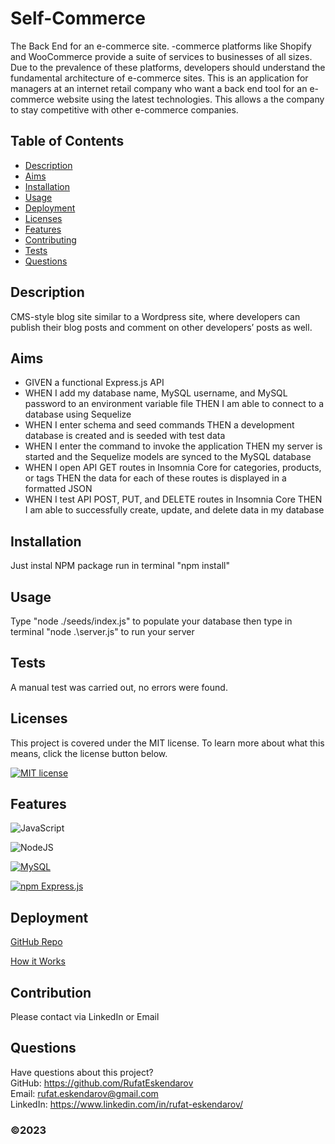 # Self-Commerce

The Back End for an e-commerce site. -commerce platforms like Shopify and WooCommerce provide a suite of services to businesses of all sizes. Due to the prevalence of these platforms, developers should understand the fundamental architecture of e-commerce sites. This is an application for managers at an internet retail company who want a back end tool for an e-commerce website using the latest technologies. This allows a the company to stay competitive with other e-commerce companies.

## Table of Contents

- [Description](#description)
- [Aims](#aims)
- [Installation](#installation)
- [Usage](#usage)
- [Deployment](#deployment)
- [Licenses](#licenses)
- [Features](#features)
- [Contributing](#contribution)
- [Tests](#tests)
- [Questions](#questions)

## Description

CMS-style blog site similar to a Wordpress site, where developers can publish their blog posts and comment on other developers’ posts as well.

## Aims

- GIVEN a functional Express.js API
- WHEN I add my database name, MySQL username, and MySQL password to an environment variable file
  THEN I am able to connect to a database using Sequelize
- WHEN I enter schema and seed commands
  THEN a development database is created and is seeded with test data
- WHEN I enter the command to invoke the application
  THEN my server is started and the Sequelize models are synced to the MySQL database
- WHEN I open API GET routes in Insomnia Core for categories, products, or tags
  THEN the data for each of these routes is displayed in a formatted JSON
- WHEN I test API POST, PUT, and DELETE routes in Insomnia Core
  THEN I am able to successfully create, update, and delete data in my database

## Installation

Just instal NPM package run in terminal "npm install"

## Usage

Type "node ./seeds/index.js" to populate your database then type in terminal "node .\server.js" to run your server

## Tests

A manual test was carried out, no errors were found.

## Licenses

This project is covered under the MIT license. To learn more about what this means, click the license button below.

[![MIT license](https://img.shields.io/badge/License-MIT-blue.svg)](https://lbesson.mit-license.org/)

## Features

![JavaScript](https://img.shields.io/badge/javascript-%23323330.svg?style=for-the-badge&logo=javascript&logoColor=%23F7DF1E)

![NodeJS](https://img.shields.io/badge/node.js-6DA55F?style=for-the-badge&logo=node.js&logoColor=white)

[![MySQL](https://www.vectorlogo.zone/logos/mysql/mysql-horizontal.svg)](https://dev.mysql.com/doc/)

[![npm Express.js](https://img.shields.io/badge/npm-Express.js-lightgrey.svg)](https://expressjs.com/)

## Deployment

[GitHub Repo](https://github.com/RufatEskendarov/Employee_Traker)

[How it Works](https://drive.google.com/file/d/1Gvdi_890vcCFvLV2lWN9IN3jzP0_th8Q/view)

## Contribution

Please contact via LinkedIn or Email

## Questions

Have questions about this project?  
GitHub: https://github.com/RufatEskendarov  
Email: rufat.eskendarov@gmail.com  
LinkedIn: https://www.linkedin.com/in/rufat-eskendarov/

### ©️2023
